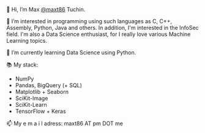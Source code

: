 👋 Hi, I’m Max [@maxt86](https://github.com/maxt86) Tuchin.

👀 I’m interested in programming using such languages as C, C++, Assembly, Python, Java and others. In addition, I'm interested in the InfoSec field. I'm also a Data Science enthusiast, for I really love various Machine Learning topics.

🌱 I’m currently learning Data Science using Python.

📚 My stack:
- NumPy
- Pandas, BigQuery (+ SQL)
- Matplotlib + Seaborn
- SciKit-Image
- SciKit-Learn
- TensorFlow + Keras

📫 My e m a i l adress: maxt86 AT pm DOT me
<!--- 💞️ I’m looking to collaborate on ... --->

<!---
maxt86/maxt86 is a ✨ special ✨ repository because its `README.md` (this file) appears on your GitHub profile.
You can click the Preview link to take a look at your changes.
--->
